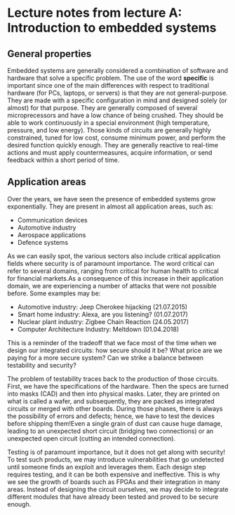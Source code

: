 # Lecture notes from lecture A: Introduction to embedded systems

## General properties

Embedded systems are generally considered a combination of software and hardware that solve a specific problem.
The use of the word **specific** is important since one of the main differences with respect to traditional hardware (for PCs, laptops, or servers) is that they are not general-purpose. They are made with a specific configuration in mind and designed solely (or almost) for that purpose.
They are generally composed of several microprecessors and have a low chance of being crushed. They should be able to work continuously in a special environment (high temperature, pressure, and low energy). Those kinds of circuits are generally highly constrained, tuned for low cost, consume minimum power, and perform the desired function quickly enough.
They are generally reactive to real-time actions and must apply countermeasures, acquire information, or send feedback within a short period of time.

## Application areas

Over the years, we have seen the presence of embedded systems grow exponentially. They are present in almost all application areas, such as:
- Communication devices
- Automotive industry
- Aerospace applications
- Defence systems

As we can easily spot, the various sectors also include critical application fields where security is of paramount importance. The word critical can refer to several domains, ranging from critical for human health to critical for financial markets.As a consequence of this increase in their application domain, we are experiencing a number of attacks that were not possible before. Some examples may be:
- Automotive industry: Jeep Cherokee hijacking (21.07.2015)
- Smart home industry: Alexa, are you listening? (01.07.2017)
- Nuclear plant industry: Zigbee Chain Reaction (24.05.2017)
- Computer Architecture Industry: Meltdown (01.04.2018)

This is a reminder of the tradeoff that we face most of the time when we design our integrated circuits: how secure should it be? What price are we paying for a more secure system? Can we strike a balance between testability and security?

The problem of testability traces back to the production of those circuits. First, we have the specifications of the hardware. Then the specs are turned into masks (CAD) and then into physical masks. Later, they are printed on what is called a wafer, and subsequently, they are packed as integrated circuits or merged with other boards. During those phases, there is always the possibility of errors and defects; hence, we have to test the devices before shipping them!Even a single grain of dust can cause huge damage, leading to an unexpected short circuit (bridging two connections) or an unexpected open circuit (cutting an intended connection). 

Testing is of paramount importance, but it does not get along with security! To test such products, we may introduce vulnerabilities that go undetected until someone finds an exploit and leverages them. Each design step requires testing, and it can be both expensive and ineffective.
This is why we see the growth of boards such as FPGAs and their integration in many areas. Instead of designing the circuit ourselves, we may decide to integrate different modules that have already been tested and proved to be secure enough.
 